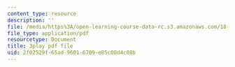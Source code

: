 ```yaml
---
content_type: resource
description: ''
file: /media/https%3A/open-learning-course-data-rc.s3.amazonaws.com/18-s096-topics-in-mathematics-with-applications-in-finance-fall-2013/2f02529f65ad96016709e85c00d4c08b_aga-Tak3c3M.pdf
file_type: application/pdf
resourcetype: Document
title: 3play pdf file
uid: 2f02529f-65ad-9601-6709-e85c00d4c08b
---
```

